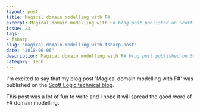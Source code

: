 ```yaml
---
layout: post
title: Magical domain modelling with F#
excerpt: Magical domain modelling with F# blog post published on Scott Logic blog
issue: 23
tags: 
- fsharp
slug: "magical-domain-modelling-with-fsharp-post"
date: "2018-06-06"
description: Magical domain modelling with F# blog post published on Scott Logic blog
category: Tech
---
```



I'm excited to say that my blog post 'Magical domain modelling with F#' was published on the [Scott Logic technical blog](https://blog.scottlogic.com/2018/06/01/magical-domain-modelling-with-fsharp.html).

This post was a lot of fun to write and I hope it will spread the good word of F# domain modelling.
